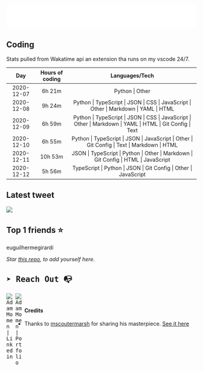
![test image size](/assets/welcome_message.gif)

## Coding
Stats pulled from Wakatime api an extension tha runs on my vscode 24/7.

|Day|Hours of coding|Languages/Tech|
|:-:|:-:|:-:|
|2020-12-07|6h 21m|Python &#124; Other|
|2020-12-08|9h 24m|Python &#124; TypeScript &#124; JSON &#124; CSS &#124; JavaScript &#124; Other &#124; Markdown &#124; YAML &#124; HTML|
|2020-12-09|6h 59m|Python &#124; TypeScript &#124; JSON &#124; CSS &#124; JavaScript &#124; Other &#124; Markdown &#124; YAML &#124; HTML &#124; Git Config &#124; Text|
|2020-12-10|6h 55m|Python &#124; TypeScript &#124; JSON &#124; JavaScript &#124; Other &#124; Git Config &#124; Text &#124; Markdown &#124; HTML|
|2020-12-11|10h 53m|JSON &#124; TypeScript &#124; Python &#124; Other &#124; Markdown &#124; Git Config &#124; HTML &#124; JavaScript|
|2020-12-12|5h 56m|TypeScript &#124; Python &#124; JSON &#124; Git Config &#124; Other &#124; JavaScript|

## Latest tweet
[<img src="<tweet-image-url>" width="400">](https://twitter.com/adammomen8/status/1316739109638090754)

## Top 1 friends ⭐️
euguilhermegirardi

*Star [this repo](https://github.com/AdamMomen/AdamMomen), to add yourself here.*


<samp>

## ➤ Reach Out :mailbox_with_no_mail:

>
  <a href="https://www.linkedin.com/in/adam-momen-99596275/">
     <img align="left" alt="Adam Momen | Linkedin" width="24px" src="./assets/Linkedin.svg" />
   </a>

   <a href="https://adammomen.com/">
     <img align="left" alt="Adam Momen | Portfolio" width="24px" src="./assets/web.svg" />
   </a>

</samp>

<br>

#### Credits
* Thanks to [mscoutermarsh](https://github.com/mscoutermarsh) for sharing his masterpiece. [See it here](https://github.com/mscoutermarsh/mscoutermarsh)